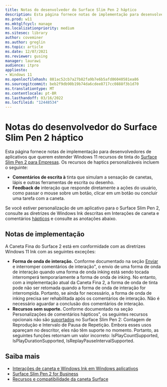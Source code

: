 ```yaml
---
title: Notas do desenvolvedor do Surface Slim Pen 2 háptico
description: Esta página fornece notas de implementação para desenvolvedores de aplicativos que querem estender Windows 11 recursos de tinta do Surface Slim Pen 2 para Empresas.
ms.prod: w11
ms.mktglfcycl: manage
ms.localizationpriority: medium
ms.sitesec: library
author: coveminer
ms.author: greglin
ms.topic: article
ms.date: 12/07/2021
ms.reviewer: gusing
manager: laurawi
audience: itpro
appliesto:
- Windows 11
ms.openlocfilehash: 881ac52cb7a27b82fa9b7e6b5afd86040581ea86
ms.sourcegitcommit: beb2f9db90b19b74da6cdee8717cc0888f3b1d70
ms.translationtype: MT
ms.contentlocale: pt-BR
ms.lasthandoff: 03/16/2022
ms.locfileid: "12448534"
---
```

# <a name="surface-slim-pen-2-haptics-dev-notes"></a>Notas do desenvolvedor do Surface Slim Pen 2 háptico

Esta página fornece notas de implementação para desenvolvedores de aplicativos que querem estender Windows 11 recursos de tinta do [Surface Slim Pen 2 para Empresas](https://www.microsoft.com/d/surface-slim-pen-2-for-business/8mjc4rmvltj0?). Os recursos de haptics personalizáveis incluem o seguinte:

- **Comentários de escrita à** tinta que simulam a sensação de canetas, lápis e outras ferramentas de escrita ou desenho.
- **Feedback de** interação que responde diretamente a ações do usuário, como passar o mouse sobre um botão, clicar em um botão ou concluir uma tarefa com a caneta.

Se você estiver personalização de um aplicativo para o Surface Slim Pen 2, consulte as diretrizes de Windows Ink descritas em Interações de caneta e comentários [hápticos](/windows/apps/design/input/pen-haptics) e consulte as anotações abaixo.

## <a name="implementation-notes"></a>Notas de implementação

A Caneta Fina do Surface 2 está em conformidade com as diretrizes Windows 11 Ink com as seguintes exceções:

- **Forma de onda de interação.** Conforme documentado na seção [Enviar](/windows/apps/design/input/pen-haptics#send-and-stop-interaction-feedback) e interromper comentários de interação", o envio de uma forma de onda de interação quando uma forma de onda inking está sendo tocada interromperá temporariamente a forma de onda de inking. No entanto, com a implementação atual da Caneta Fina 2, a forma de onda de tinta pode não ser retomada quando a forma de onda de interação for interrompida. Portanto, se ainda for necessário, a forma de onda de inking precisa ser rehabilitada após os comentários de interação. Não é necessário aguardar a conclusão dos comentários de interação.
- **Recursos sem suporte.** Conforme documentado na seção Personalizações de comentários hápticos", os seguintes recursos opcionais não são [suportados](/windows/apps/design/input/pen-haptics#haptic-feedback-customizations) no Surface Slim Pen 2: Contagem de Reprodução e Intervalo de Pausa de Repetição. Embora esses usos apareçam no descritor, eles não têm suporte no momento. Portanto, as seguintes funções retornam um valor incorreto: IsPlayCountSupported, IsPlayDurationSupported, IsReplayPauseIntervalSupported.

## <a name="learn-more"></a>Saiba mais

- [Interações de caneta e Windows Ink em Windows aplicativos](/windows/apps/design/input/pen-and-stylus-interactions)
- [Surface Slim Pen 2 for Business](https://www.microsoft.com/d/surface-slim-pen-2-for-business/8mjc4rmvltj0?)
- [Recursos e compatibilidade da caneta Surface](https://support.microsoft.com/surface/identify-your-surface-pen-and-features-c82a0208-2e35-b347-dae0-d7f4922edc77)

